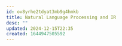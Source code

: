 ```yaml
---
id: ov8yrhe2tdyat3mb9g4hmkb
title: Natural Language Processing and IR
desc: ""
updated: 2024-12-15T22:35
created: 1644947505592
---
```




